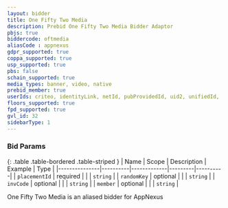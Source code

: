 ```yaml
---
layout: bidder
title: One Fifty Two Media
description: Prebid One Fifty Two Media Bidder Adaptor
pbjs: true
biddercode: oftmedia
aliasCode : appnexus
gdpr_supported: true
coppa_supported: true
usp_supported: true
pbs: false
schain_supported: true
media_types: banner, video, native
prebid_member: true
userIds: criteo, identityLink, netId, pubProvidedId, uid2, unifiedId,
floors_supported: true
fpd_supported: true
gvl_id: 32
sidebarType: 1
---
```


### Bid Params

{: .table .table-bordered .table-striped }
| Name          | Scope    | Description | Example | Type     |
|---------------|----------|-------------|---------|----------|
| `placementId` | required |             |         | `string` |
| `randomKey`   | optional |             |         | `string` |
| `invCode`     | optional |             |         | `string` |
| `member`      | optional |             |         | `string` |

One Fifty Two Media is an aliased bidder for AppNexus
